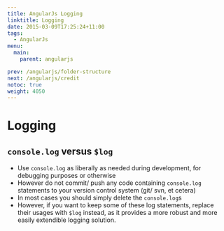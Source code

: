 ```yaml
---
title: AngularJs Logging
linktitle: Logging
date: 2015-03-09T17:25:24+11:00
tags:
  - AngularJs
menu:
  main:
    parent: angularjs

prev: /angularjs/folder-structure
next: /angularjs/credit
notoc: true
weight: 4050
---
```


# Logging

## `console.log` versus `$log`

  - Use `console.log` as liberally as needed during development,
    for debugging purposes or otherwise
  - However do not commit/ push any code containing `console.log` statements
    to your version control system (git/ svn, et cetera)
  - In most cases you should simply delete the `console.log`s
  - However, if you want to keep some of these log statements,
    replace their usages with `$log` instead,
    as it provides a more robust and more easily extendible logging solution.
